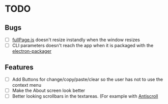 # TODO

## Bugs
* [ ] [fullPage.js](https://github.com/alvarotrigo/fullPage.js/) doesn't resize instandly when the window resizes
* [ ] CLI parameters doesn't reach the app when it is packaged with the [electron-packager](https://github.com/electron-userland/electron-packager)

## Features
* [ ] Add Buttons for change/copy/paste/clear so the user has not to use the context menu
* [ ] Make the About screen look better
* [ ] Better looking scrollbars in the textareas. (For example with [Antiscroll](https://github.com/Automattic/antiscroll)
